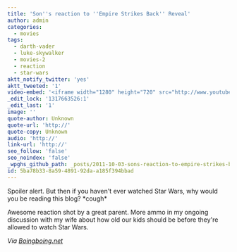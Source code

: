 ```yaml
---
title: 'Son''s reaction to ''Empire Strikes Back'' Reveal'
author: admin
categories:
  - movies
tags:
  - darth-vader
  - luke-skywalker
  - movies-2
  - reaction
  - star-wars
aktt_notify_twitter: 'yes'
aktt_tweeted: '1'
video-embed: '<iframe width="1280" height="720" src="http://www.youtube.com/embed/ZbV5hn_ET0U?rel=0" frameborder="0" allowfullscreen></iframe>'
_edit_lock: '1317663526:1'
_edit_last: '1'
image: ''
quote-author: Unknown
quote-url: 'http://'
quote-copy: Unknown
audio: 'http://'
link-url: 'http://'
seo_follow: 'false'
seo_noindex: 'false'
_wpghs_github_path: _posts/2011-10-03-sons-reaction-to-empire-strikes-back-reveal.md
id: 5ba78b33-8a59-4891-92da-a185f394bbad
---
```

<p>Spoiler alert. But then if you haven't ever watched Star Wars, why would you be reading this blog? *cough*</p>
<p>Awesome reaction shot by a great parent. More ammo in my ongoing discussion with my wife about how old our kids should be before they're allowed to watch Star Wars.</p>
<p><em>Via <a href="http://feeds.boingboing.net/~r/boingboing/iBag/~3/YgTaiVcrvq8/kid-learns-who-lukes-father-is.html">Boingboing.net</a></em></p>
